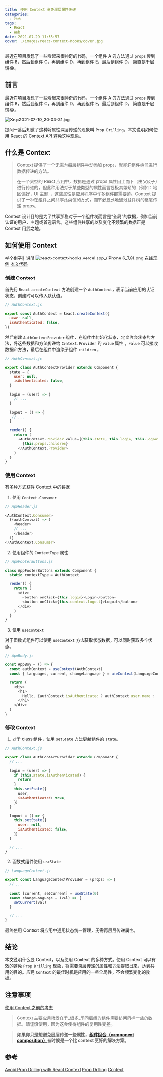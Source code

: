 ```yaml
---
title: 使用 Context 避免深层属性传递 
categories:
  - 技术
tags:
  - React
  - Web
date: 2021-07-29 11:35:57
cover: ./images/react-context-hooks/cover.jpg
---
```


最近在项目发现了一些看起来很神奇的代码，一个组件 A 的方法通过 `props` 传到组件 B，然后到组件 C，再到组件 D，再到组件 E，最后到组件 D， 简直是千层饼😂。

<!--more-->

## 前言


最近在项目发现了一些看起来很神奇的代码，一个组件 A 的方法通过 `props` 传到组件 B，然后到组件 C，再到组件 D，再到组件 E，最后到组件 D， 简直是千层饼😂。

![Xnip2021-07-19_20-03-31.jpg](https://cdn.nlark.com/yuque/0/2021/jpeg/224563/1626696227396-bbd9e497-7d36-4100-8896-e97a0c36c2b0.jpeg#align=left&display=inline&height=525&margin=%5Bobject%20Object%5D&name=Xnip2021-07-19_20-03-31.jpg&originHeight=700&originWidth=700&size=428514&status=done&style=none&width=525)

提问一番后知道了这种将属性深层传递的现象叫 `Prop Drilling`，本文说明如何使用 React 的 Context API 避免这种现象。

## 什么是 Context

> Context 提供了一个无需为每层组件手动添加 props，就能在组件树间进行数据传递的方法。
> 
>
> 在一个典型的 React 应用中，数据是通过 props 属性自上而下（由父及子）进行传递的，但此种用法对于某些类型的属性而言是极其繁琐的（例如：地区偏好，UI 主题），这些属性是应用程序中许多组件都需要的。Context 提供了一种在组件之间共享此类值的方式，而不必显式地通过组件树的逐层传递 props。

Context 设计目的是为了共享那些对于一个组件树而言是“全局”的数据，例如当前认证的用户、主题或首选语言。这些组件共享的以及变化不频繁的数据正是 Context 用武之地。


## 如何使用 Context


举个例子🌰 说明
![react-context-hooks.vercel.app_(iPhone 6_7_8).png](https://cdn.nlark.com/yuque/0/2021/png/224563/1627528553612-12e4c6b6-ae4a-49c1-b9bc-8405d438f794.png#align=left&display=inline&height=667&margin=%5Bobject%20Object%5D&name=react-context-hooks.vercel.app_%28iPhone%206_7_8%29.png&originHeight=1334&originWidth=750&size=49942&status=done&style=none&width=375)
[在线示例](https://react-context-hooks.vercel.app/)
[本文代码](https://github.com/xrr2016/react-context-hooks)
### 创建 Context


首先用 `React.createContext` 方法创建一个 `AuthContext`，表示当前应用的认证状态，创建时可以传入默认值。
```javascript
// AuthContext.js

export const AuthContext = React.createContext({
  user: null,
  isAuthenticated: false,
})
```
然后创建 `AuthContextProvider` 组件，在组件中初始化状态，定义改变状态的方法，将这些数据和方法传递给 `Context.Provider` 的 `value` 属性 ，`value` 可以接收数据和方法，最后在组件中渲染子组件  `children` 。
```javascript
// AuthContext.js

export class AuthContextProvider extends Component {
  state = {
    user: null,
    isAuthenticated: false,
  }

  login = (user) => {
    // ...
  }

  logout = () => {
   // ...
  }

  render() {
    return (
      <AuthContext.Provider value={(this.state, this.login, this.logout)}>
        {this.props.children}
      </AuthContext.Provider>
    )
  }
}
```


### 使用 Context


有多种方式获得 Context 中的数据


1. 使用  `Context.Comsumer`



```javascript
// AppHeader.js

<AuthContext.Consumer>
  {(authContext) => (
    <header>
    // ...
    </header>
  )}
</AuthContext.Consumer>
```

2. 使用组件的 `ContextType` 属性

```javascript
// AppFooterButtons.js

class AppFooterButtons extends Component {
  static contextType = AuthContext

  render() {
    return (
      <div>
        <button onClick={this.login}>Login</button>
        <button onClick={this.context.logout}>Logout</button>
      </div>
    )
  }
}
```

3. 使用 `useContext`



对于函数式组件可以使用 `useContext` 方法获取状态数据，可以同时获取多个状态。
```javascript
// AppBody.js

const AppBoy = () => {
  const authContext = useContext(AuthContext)
  const { languages, current, changeLanguage } = useContext(LanguageContext)

  return (
    <div>
      <h1>
        Hello, {authContext.isAuthenticated ? authContext.user.name : 'World'}
      </h1>
    </div>
  )
}
```


### 修改 Context

1. 对于 class 组件，使用 `setState` 方法更新组件的 `state`。

```javascript
// AuthContext.js 

export class AuthContextProvider extends Component {
  // ...
  
  login = (user) => {
    if (this.state.isAuthenticated) {
      return
    }
    this.setState({
      user,
      isAuthenticated: true,
    })
  }

  logout = () => {
    this.setState({
      user: null,
      isAuthenticated: false,
    })
  }

  // ...
}

```

2. 函数式组件使用 `useState`

```javascript
// LanguageContext.js

export const LanguageContextProvider = (props) => {
  // ...
  
  const [current, setCurrent] = useState(0)
  const changeLanguage = (val) => {
    setCurrent(val)
  }

  // ...
}

```

最终使用 Context 将应用中通用状态统一管理，无需再层层传递属性。

## 结论

本文说明什么是 Context，以及使用 Context 的多种方式。使用 Context 可以有效的避免 `Prop Drilling` 现象，将需要深层传递的属性和方法提取出来，达到共用的目的。应用 `Context` 的最佳时机是应用的一些全局性，不会频繁变化的数据。

## 注意事项



[使用 Context 之前的考虑](https://zh-hans.reactjs.org/docs/context.html#before-you-use-context)


> Context 主要应用场景在于_很多_不同层级的组件需要访问同样一些的数据。请谨慎使用，因为这会使得组件的复用性变差。
> 

> **如果你只是想避免层层传递一些属性，[组件组合（component composition）](https://zh-hans.reactjs.org/docs/composition-vs-inheritance.html)有时候是一个比 context 更好的解决方案。**

## 参考


[Avoid Prop Drilling with React Context](https://medium.com/swlh/avoid-prop-drilling-with-react-context-a00392ee3d8)
[Prop Drilling](https://kentcdodds.com/blog/prop-drilling)
[Context](https://zh-hans.reactjs.org/docs/context.html#dynamic-context)






